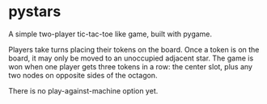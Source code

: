 # pystars
A simple two-player tic-tac-toe like game, built with pygame.

Players take turns placing their tokens on the board. Once a token is on the board, it may only be moved to an unoccupied adjacent star. The game is won when one player gets three tokens in a row: the center slot, plus any two nodes on opposite sides of the octagon.

There is no play-against-machine option yet.
